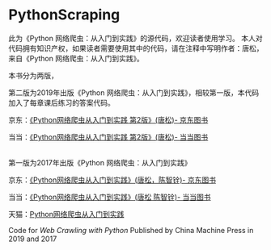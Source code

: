 # PythonScraping
此为《Python 网络爬虫：从入门到实践》的源代码，欢迎读者使用学习。
本人对代码拥有知识产权，如果读者需要使用其中的代码，请在注释中写明作者：唐松，来自《Python 网络爬虫：从入门到实践》。

本书分为两版，

第二版为2019年出版《Python 网络爬虫：从入门到实践》，相较第一版，本代码加入了每章课后练习的答案代码。

京东：[《Python网络爬虫从入门到实践 第2版》(唐松)- 京东图书](https://item.jd.com/12536063.html)

当当：[《Python网络爬虫从入门到实践 第2版》(唐松)- 当当图书](http://product.dangdang.com/27882003.html)

<br>
第一版为2017年出版《Python 网络爬虫：从入门到实践》

京东：[《Python网络爬虫从入门到实践》(唐松，陈智铨)- 京东图书](http://item.jd.com/12180379.html)

当当：[《Python网络爬虫从入门到实践》(唐松 陈智铨)- 当当图书](http://product.dangdang.com/25162123.html)

天猫：[Python网络爬虫从入门到实践 ](https://detail.tmall.com/item.htm?id=558781742115)

Code for *Web Crawling with Python* Published by China Machine Press in 2019 and 2017


